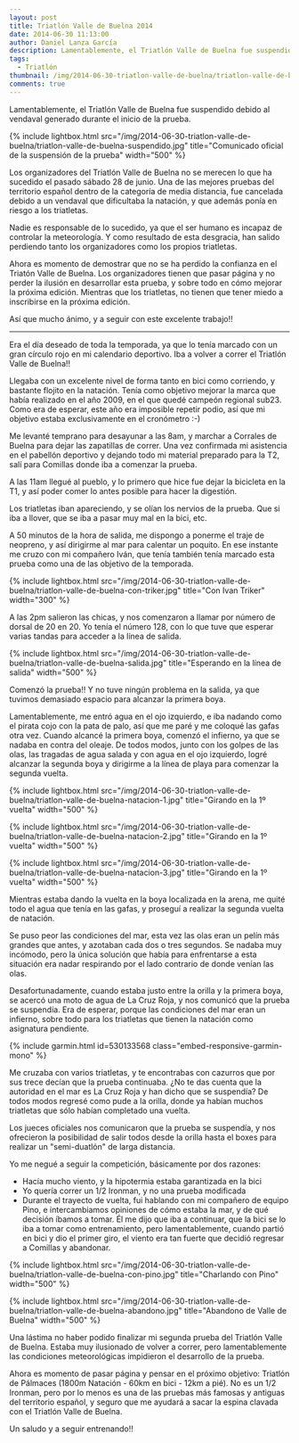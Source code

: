 ```yaml
---
layout: post
title: Triatlón Valle de Buelna 2014
date: 2014-06-30 11:13:00
author: Daniel Lanza García
description: Lamentablemente, el Triatlón Valle de Buelna fue suspendido debido al vendaval generado durante el inicio de la prueba.
tags:
  - Triatlón
thumbnail: /img/2014-06-30-triatlon-valle-de-buelna/triatlon-valle-de-buelna-suspendido.jpg
comments: true
---
```


Lamentablemente, el Triatlón Valle de Buelna fue suspendido debido al vendaval generado durante el inicio de la prueba.

{% include lightbox.html src="/img/2014-06-30-triatlon-valle-de-buelna/triatlon-valle-de-buelna-suspendido.jpg" title="Comunicado oficial de la suspensión de la prueba" width="500" %}

Los organizadores del Triatlón Valle de Buelna no se merecen lo que ha sucedido el pasado sábado 28 de junio. Una de las mejores pruebas del territorio español dentro de la categoría de media distancia, fue cancelada debido a un vendaval que dificultaba la natación, y que además ponía en riesgo a los triatletas.

Nadie es responsable de lo sucedido, ya que el ser humano es incapaz de controlar la meteorología. Y como resultado de esta desgracia, han salido perdiendo tanto los organizadores como los propios triatletas.

Ahora es momento de demostrar que no se ha perdido la confianza en el Triatón Valle de Buelna. Los organizadores tienen que pasar página y no perder la ilusión en desarrollar esta prueba, y sobre todo en cómo mejorar la próxima edición. Mientras que los triatletas, no tienen que tener miedo a inscribirse en la próxima edición.

Así que mucho ánimo, y a seguir con este excelente trabajo!! 

---

Era el día deseado de toda la temporada, ya que lo tenía marcado con un gran círculo rojo en mi calendario deportivo. Iba a volver a correr el Triatlón Valle de Buelna!!

Llegaba con un excelente nivel de forma tanto en bici como corriendo, y bastante flojito en la natación. Tenía como objetivo mejorar la marca que había realizado en el año 2009, en el que quedé campeón regional sub23. Como era de esperar, este año era imposible repetir podio, así que mi objetivo estaba exclusivamente en el cronómetro :-)

Me levanté temprano para desayunar a las 8am, y marchar a Corrales de Buelna para dejar las zapatillas de correr. Una vez confirmada mi asistencia en el pabellón deportivo y dejando todo mi material preparado para la T2, salí para Comillas donde iba a comenzar la prueba.

A las 11am llegué al pueblo, y lo primero que hice fue dejar la bicicleta en la T1, y así poder comer lo antes posible para hacer la digestión.

Los triatletas iban apareciendo, y se olían los nervios de la prueba. Que si iba a llover, que se iba a pasar muy mal en la bici, etc.

A 50 minutos de la hora de salida, me dispongo a ponerme el traje de neopreno, y así dirigirme al mar para calentar un poquito. En ese instante me cruzo con mi compañero Iván, que tenía también tenía marcado esta prueba como una de las objetivo de la temporada.

{% include lightbox.html src="/img/2014-06-30-triatlon-valle-de-buelna/triatlon-valle-de-buelna-con-triker.jpg" title="Con Ivan Triker" width="300" %}

A las 2pm salieron las chicas, y nos comenzaron a llamar por número de dorsal de 20 en 20. Yo tenía el número 128, con lo que tuve que esperar varias tandas para acceder a la línea de salida.

{% include lightbox.html src="/img/2014-06-30-triatlon-valle-de-buelna/triatlon-valle-de-buelna-salida.jpg" title="Esperando en la línea de salida" width="500" %}

Comenzó la prueba!! Y no tuve ningún problema en la salida, ya que tuvimos demasiado espacio para alcanzar la primera boya.

Lamentablemente, me entró agua en el ojo izquierdo, e iba nadando como el pirata cojo con la pata de palo, así que me paré y me coloqué las gafas otra vez. Cuando alcancé la primera boya, comenzó el infierno, ya que se nadaba en contra del oleaje. De todos modos, junto con los golpes de las olas, las tragadas de agua salada y con agua en el ojo izquierdo, logré alcanzar la segunda boya y dirigirme a la línea de playa para comenzar la segunda vuelta.

{% include lightbox.html src="/img/2014-06-30-triatlon-valle-de-buelna/triatlon-valle-de-buelna-natacion-1.jpg" title="Girando en la 1º vuelta" width="500" %}

{% include lightbox.html src="/img/2014-06-30-triatlon-valle-de-buelna/triatlon-valle-de-buelna-natacion-2.jpg" title="Girando en la 1º vuelta" width="500" %}

{% include lightbox.html src="/img/2014-06-30-triatlon-valle-de-buelna/triatlon-valle-de-buelna-natacion-3.jpg" title="Girando en la 1º vuelta" width="500" %}

Mientras estaba dando la vuelta en la boya localizada en la arena, me quité todo el agua que tenía en las gafas, y proseguí a realizar la segunda vuelta de natación.

Se puso peor las condiciones del mar, esta vez las olas eran un pelín más grandes que antes, y azotaban cada dos o tres segundos. Se nadaba muy incómodo, pero la única solución que había para enfrentarse a esta situación era nadar respirando por el lado contrario de donde venían las olas.

Desafortunadamente, cuando estaba justo entre la orilla y la primera boya, se acercó una moto de agua de La Cruz Roja, y nos comunicó que la prueba se suspendía. Era de esperar, porque las condiciones del mar eran un infierno, sobre todo para los triatletas que tienen la natación como asignatura pendiente.

{% include garmin.html id=530133568 class="embed-responsive-garmin-mono" %}

Me cruzaba con varios triatletas, y te encontrabas con cazurros que por sus trece decían que la prueba continuaba. ¿No te das cuenta que la autoridad en el mar es La Cruz Roja y han dicho que se suspendía? De todos modos regresé como pude a la orilla, donde ya habían muchos triatletas que sólo habían completado una vuelta.

Los jueces oficiales nos comunicaron que la prueba se suspendía, y nos ofrecieron la posibilidad de salir todos desde la orilla hasta el boxes para realizar un "semi-duatlón" de larga distancia.

Yo me negué a seguir la competición, básicamente por dos razones:

  - Hacía mucho viento, y la hipotermia estaba garantizada en la bici
  - Yo quería correr un 1/2 Ironman, y no una prueba modificada
  - Durante el trayecto de vuelta, fui hablando con mi compañero de equipo Pino, e intercambiamos opiniones de cómo estaba la mar, y de qué decisión íbamos a tomar. Él me dijo que iba a continuar, que la bici se lo iba a tomar como entrenamiento, pero lamentablemente, cuando partió en bici y dio el primer giro, el viento era tan fuerte que decidió regresar a Comillas y abandonar.

{% include lightbox.html src="/img/2014-06-30-triatlon-valle-de-buelna/triatlon-valle-de-buelna-con-pino.jpg" title="Charlando con Pino" width="500" %}

{% include lightbox.html src="/img/2014-06-30-triatlon-valle-de-buelna/triatlon-valle-de-buelna-abandono.jpg" title="Abandono de Valle de Buelna" width="500" %}

Una lástima no haber podido finalizar mi segunda prueba del Triatlón Valle de Buelna. Estaba muy ilusionado de volver a correr, pero lamentablemente las condiciones meteorológicas impidieron el desarrollo de la prueba.

Ahora es momento de pasar página y pensar en el próximo objetivo: Triatlón de Pálmaces (1800m Natación - 60km en bici - 12km a pié). No es un 1/2 Ironman, pero por lo menos es una de las pruebas más famosas y antiguas del territorio español, y seguro que me ayudará a sacar la espina clavada con el Triatlón Valle de Buelna.

Un saludo y a seguir entrenando!!
